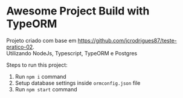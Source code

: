 # Awesome Project Build with TypeORM

Projeto criado com base em https://github.com/jcrodrigues87/teste-pratico-02.  
Utilizando NodeJs, Typescript, TypeORM e Postgres  
  
Steps to run this project:
  
1. Run `npm i` command
2. Setup database settings inside `ormconfig.json` file
3. Run `npm start` command
